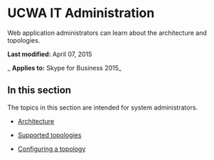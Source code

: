 
# UCWA IT Administration
Web application administrators can learn about the architecture and topologies.

 **Last modified:** April 07, 2015

 _ **Applies to:** Skype for Business 2015_

## In this section

The topics in this section are intended for system administrators.


- [Architecture](Architecture.md)
    
- [Supported topologies](SupportedTopologies.md)
    
- [Configuring a topology](ConfiguringATopology.md)
    
